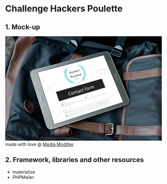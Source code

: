 # Challenge Hackers Poulette
## 1. Mock-up
![alt text][mockup]
made with love @ [Media Modifier][media-modifier]

## 2. Framework, libraries and other resources
- materialize
- PHPMailer

[mockup]: ./src/img/mock-up.png "Mock-up Hackers Poulette Contact form on Samsung Tab"
[media-modifier]: https://mediamodifier.com/mockups/all
